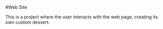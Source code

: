 #Web Site

This is a project where the user interacts with the web page, creating its own custom dessert.
